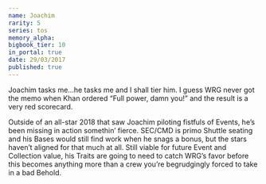```yaml
---
name: Joachim
rarity: 5
series: tos
memory_alpha:
bigbook_tier: 10
in_portal: true
date: 29/03/2017
published: true
---
```


Joachim tasks me...he tasks me and I shall tier him. I guess WRG never got the memo when Khan ordered “Full power, damn you!” and the result is a very red scorecard.

Outside of an all-star 2018 that saw Joachim piloting fistfuls of Events, he’s been missing in action somethin’ fierce. SEC/CMD is primo Shuttle seating and his Bases would still find work when he snags a bonus, but the stars haven’t aligned for that much at all. Still viable for future Event and Collection value, his Traits are going to need to catch WRG’s favor before this becomes anything more than a crew you’re begrudgingly forced to take in a bad Behold.
